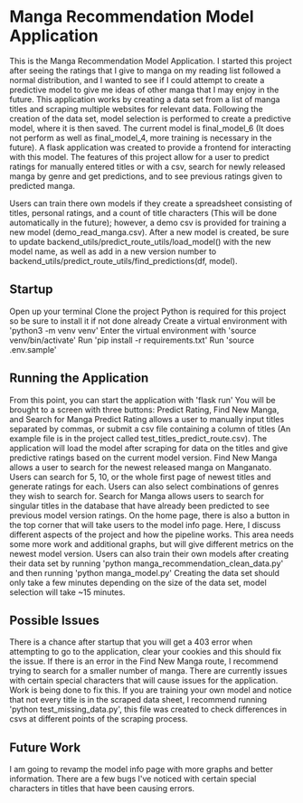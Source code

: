 # Manga Recommendation Model Application
This is the Manga Recommendation Model Application. I started this project after seeing the ratings that I give to manga on my reading list followed a normal distribution, and I wanted to see if I could attempt to create a predictive model to give me ideas of other manga that I may enjoy in the future.
This application works by creating a data set from a list of manga titles and scraping multiple websites for relevant data. Following the creation of the data set, model selection is performed to create a predictive model, where it is then saved. The current model is final_model_6 (It does not perform as well as final_model_4, more training is necessary in the future). A flask application was created to provide a frontend for interacting with this model. The features of this project allow for a user to predict ratings for manually entered titles or with a csv, search for newly released manga by genre and get predictions, and to see previous ratings given to predicted manga.

Users can train there own models if they create a spreadsheet consisting of titles, personal ratings, and a count of title characters (This will be done automatically in the future); however, a demo csv is provided for training a new model (demo_read_manga.csv). After a new model is created, be sure to update backend_utils/predict_route_utils/load_model() with the new model name, as well as add in a new version number to backend_utils/predict_route_utils/find_predictions(df, model).

## Startup
Open up your terminal
Clone the project
Python is required for this project so be sure to install it if not done already
Create a virtual environment with 'python3 -m venv venv'
Enter the virtual environment with 'source venv/bin/activate'
Run 'pip install -r requirements.txt'
Run 'source .env.sample'

## Running the Application
From this point, you can start the application with 'flask run'
You will be brought to a screen with three buttons: Predict Rating, Find New Manga, and Search for Manga
Predict Rating allows a user to manually input titles separated by commas, or submit a csv file containing a column of titles (An example file is in the project called test_titles_predict_route.csv). The application will load the model after scraping for data on the titles and give predictive ratings based on the current model version.
Find New Manga allows a user to search for the newest released manga on Manganato. Users can search for 5, 10, or the whole first page of newest titles and generate ratings for each. Users can also select combinations of genres they wish to search for.
Search for Manga allows users to search for singular titles in the database that have already been predicted to see previous model version ratings.
On the home page, there is also a button in the top corner that will take users to the model info page. Here, I discuss different aspects of the project and how the pipeline works. This area needs some more work and additional graphs, but will give different metrics on the newest model version.
Users can also train their own models after creating their data set by running 'python manga_recommendation_clean_data.py' and then running 'python manga_model.py'
Creating the data set should only take a few minutes depending on the size of the data set, model selection will take ~15 minutes.

## Possible Issues
There is a chance after startup that you will get a 403 error when attempting to go to the application, clear your cookies and this should fix the issue.
If there is an error in the Find New Manga route, I recommend trying to search for a smaller number of manga. There are currently issues with certain special characters that will cause issues for the application. Work is being done to fix this.
If you are training your own model and notice that not every title is in the scraped data sheet, I recommend running 'python test_missing_data.py', this file was created to check differences in csvs at different points of the scraping process.

## Future Work
I am going to revamp the model info page with more graphs and better information.
There are a few bugs I've noticed with certain special characters in titles that have been causing errors.
